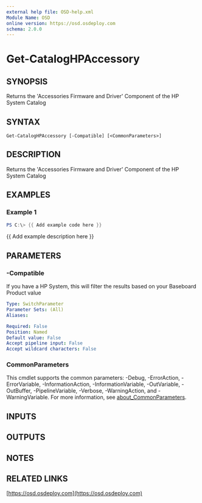 ```yaml
---
external help file: OSD-help.xml
Module Name: OSD
online version: https://osd.osdeploy.com
schema: 2.0.0
---
```


# Get-CatalogHPAccessory

## SYNOPSIS
Returns the 'Accessories Firmware and Driver' Component of the HP System Catalog

## SYNTAX

```
Get-CatalogHPAccessory [-Compatible] [<CommonParameters>]
```

## DESCRIPTION
Returns the 'Accessories Firmware and Driver' Component of the HP System Catalog

## EXAMPLES

### Example 1
```powershell
PS C:\> {{ Add example code here }}
```

{{ Add example description here }}

## PARAMETERS

### -Compatible
If you have a HP System, this will filter the results based on your
Baseboard Product value

```yaml
Type: SwitchParameter
Parameter Sets: (All)
Aliases:

Required: False
Position: Named
Default value: False
Accept pipeline input: False
Accept wildcard characters: False
```

### CommonParameters
This cmdlet supports the common parameters: -Debug, -ErrorAction, -ErrorVariable, -InformationAction, -InformationVariable, -OutVariable, -OutBuffer, -PipelineVariable, -Verbose, -WarningAction, and -WarningVariable. For more information, see [about_CommonParameters](http://go.microsoft.com/fwlink/?LinkID=113216).

## INPUTS

## OUTPUTS

## NOTES

## RELATED LINKS

[https://osd.osdeploy.com](https://osd.osdeploy.com)

